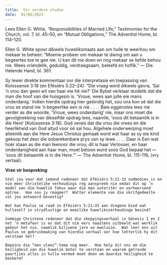 ```yaml
---
title:  Vir verdere studie
date:  01/09/2023
---
```


Lees Ellen G. White, “Responsibilities of Married Life,” Testimonies for the Church, vol. 7, bl. 45–50, en “Mutual Obligations,” The Adventist Home, bl. 114–120.

Ellen G. White spoor dikwels huweliksmaats aan om hulle te weerhou om mekaar te beheer:  “Moenie probeer om mekaar te dwing om aan u begeertes toe te gee nie.  U kan dit nie doen en nog mekaar se liefde behou nie. Wees vriendelik, geduldig, verdraagsaam, beleefd en hoflik.” — Die Helende Hand, bl. 361.

Sy lewer direkte kommentaar oor die interpretasie en toepassing van Kolossense 3:18 (en Efésiërs 5:22–24):  “Die vraag word dikwels gevra, ‘Sal ’n vrou dan geen wil van haar eie hê nie?’  Die Bybel verklaar duidelik dat die man die hoof van die huisgesin is.  ‘Vroue, wees aan julle eie mans onderdanig.’  Indien hierdie opdrag hier geëindig het, sou ons kon sê dat die vrou se stand nie ’n begeerlike een is nie . . . .  Baie eggenotes lees nie verder as die woorde, ‘Vroue, wees onderdanig’ nie, maar ons moet die gevolgtrekking van dieselfde opdrag lees, naamlik, ‘soos dit betaamlik is in die Here’ [Kolossense 3:18]. God vereis dat die vrou die vrees en die heerlikheid van God altyd voor oë sal hou. Algehele onderwerping moet alleenlik aan die Here Jesus Christus gemaak word wat haar as sy eie kind gekoop het deur die onberekenbare prys van sy lewe . . . .  Daar is Een wat hoër staan as die man teenoor die vrou;  dit is haar Verlosser, en haar onderdanigheid aan haar man, moet betoon word soos God bepaal het — ‘soos dit betaamlik is in die Here.’” — The Adventist Home, bl. 115-116, (vry vertaal).

**Vrae vir bespreking**:

`Stel jou voor dat iemand redeneer dat Efésiërs 5:21-33 oudmodies is en nie meer Christelike verhoudings reg aanspreek nie omdat dit op ’n model van die huwelik fokus waar die man outoritêr en oorheersend optree.  Hoe sou jy reageer?  Watter elemente van die skrifgedeelte sal jou antwoord bevestig?`

`Wat kan Paulus se raad in Efésiërs 5:21–33 aan diegene bied wat hulleself in strydlustige en moeilike huweliksverhoudinge bevind?`

`Sommige Christene redeneer dat die skeppingsverhaal in Génesis 1 en 2 net ’n metafoor is en dat dit nie eers naastens uitbeeld wat werklik gebeur het nie, naamlik biljoene jare se ewolusie.  Wat leer ons uit Paulus se gebruikmaking van hierdie verhaal oor hoe letterlik hy dit verstaan het?`

`Bepeins die “een vlees”-tema nog meer.  Hoe help dit ons om die heiligheid van die huwelik beter te verstaan en waarom getroude paartjies alles in hulle vermoë moet doen om daardie heiligheid te beskerm?`